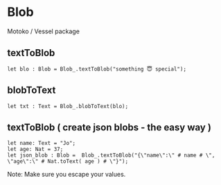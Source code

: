 # Blob
Motoko / Vessel package

## textToBlob
    let blo : Blob = Blob_.textToBlob("something 😇 special");

## blobToText
    let txt : Text = Blob_.blobToText(blo);
    
## textToBlob ( create json blobs - the easy way )
    let name: Text = "Jo";
    let age: Nat = 37;
    let json_blob : Blob =  Blob_.textToBlob("{\"name\":\" # name # \", \"age\":\" # Nat.toText( age ) # \"}");
    
  Note: Make sure you escape your values.
